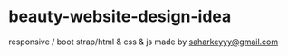 # beauty-website-design-idea
responsive / boot strap/html &amp; css &amp; js 
made by saharkeyyy@gmail.com
